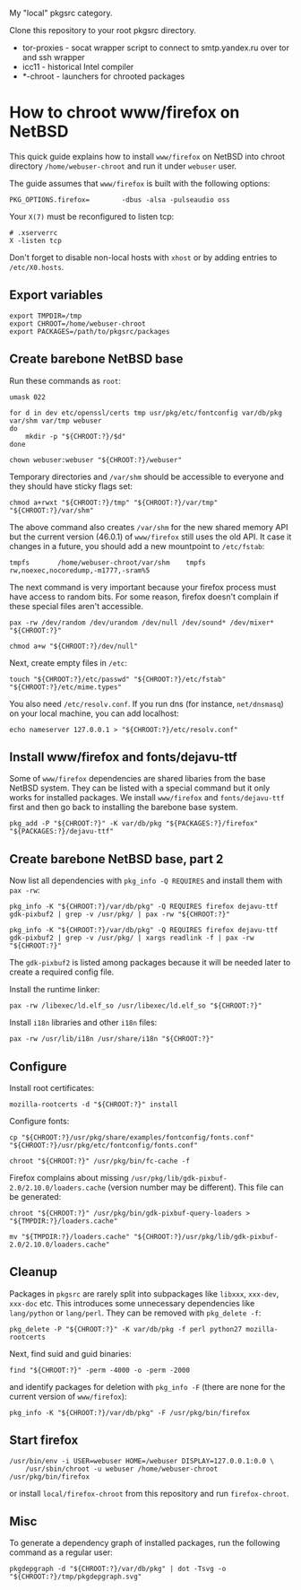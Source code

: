 My "local" pkgsrc category.

Clone this repository to your root pkgsrc directory.

- tor-proxies - socat wrapper script to connect to smtp.yandex.ru over tor and ssh wrapper
- icc11 - historical Intel compiler
- \*-chroot - launchers for chrooted packages

How to chroot www/firefox on NetBSD
===================================

This quick guide explains how to install `www/firefox` on NetBSD into
chroot directory `/home/webuser-chroot` and run it under `webuser` user.

The guide assumes that `www/firefox` is built with the following options:

	PKG_OPTIONS.firefox=		-dbus -alsa -pulseaudio oss

Your `X(7)` must be reconfigured to listen tcp:

	# .xserverrc
	X -listen tcp

Don't forget to disable non-local hosts with `xhost` or by adding
entries to `/etc/X0.hosts`.

Export variables
----------------

	export TMPDIR=/tmp
	export CHROOT=/home/webuser-chroot
	export PACKAGES=/path/to/pkgsrc/packages

Create barebone NetBSD base
---------------------------

Run these commands as `root`:

	umask 022
	
	for d in dev etc/openssl/certs tmp usr/pkg/etc/fontconfig var/db/pkg var/shm var/tmp webuser
	do
		mkdir -p "${CHROOT:?}/$d"
	done
	
	chown webuser:webuser "${CHROOT:?}/webuser"

Temporary directories and `/var/shm` should be accessible to everyone
and they should have sticky flags set:

	chmod a+rwxt "${CHROOT:?}/tmp" "${CHROOT:?}/var/tmp" "${CHROOT:?}/var/shm"

The above command also creates `/var/shm` for the new shared memory API but
the current version (46.0.1) of `www/firefox` still uses the old API. It case
it changes in a future, you should add a new mountpoint to `/etc/fstab`:

	tmpfs		/home/webuser-chroot/var/shm	tmpfs	rw,noexec,nocoredump,-m1777,-sram%5

The next command is very important because your firefox process
must have access to random bits. For some reason, firefox doesn't
complain if these special files aren't accessible.

	pax -rw /dev/random /dev/urandom /dev/null /dev/sound* /dev/mixer* "${CHROOT:?}"
	
	chmod a+w "${CHROOT:?}/dev/null"

Next, create empty files in `/etc`:

	touch "${CHROOT:?}/etc/passwd" "${CHROOT:?}/etc/fstab" "${CHROOT:?}/etc/mime.types"

You also need `/etc/resolv.conf`. If you run dns (for instance, `net/dnsmasq`)
on your local machine, you can add localhost:

	echo nameserver 127.0.0.1 > "${CHROOT:?}/etc/resolv.conf"

Install www/firefox and fonts/dejavu-ttf
----------------------------------------

Some of `www/firefox` dependencies are shared libaries from the
base NetBSD system. They can be listed with a special command
but it only works for installed packages. We install `www/firefox`
and `fonts/dejavu-ttf` first and then go back to installing
the barebone base system.

	pkg_add -P "${CHROOT:?}" -K var/db/pkg "${PACKAGES:?}/firefox" "${PACKAGES:?}/dejavu-ttf"

Create barebone NetBSD base, part 2
-----------------------------------

Now list all dependencies with `pkg_info -Q REQUIRES` and install
them with `pax -rw`:

	pkg_info -K "${CHROOT:?}/var/db/pkg" -Q REQUIRES firefox dejavu-ttf gdk-pixbuf2 | grep -v /usr/pkg/ | pax -rw "${CHROOT:?}"
	
	pkg_info -K "${CHROOT:?}/var/db/pkg" -Q REQUIRES firefox dejavu-ttf gdk-pixbuf2 | grep -v /usr/pkg/ | xargs readlink -f | pax -rw "${CHROOT:?}"

The `gdk-pixbuf2` is listed among packages because it will be needed 
later to create a required config file.

Install the runtime linker:

	pax -rw /libexec/ld.elf_so /usr/libexec/ld.elf_so "${CHROOT:?}"

Install `i18n` libraries and other `i18n` files:

	pax -rw /usr/lib/i18n /usr/share/i18n "${CHROOT:?}"

Configure
---------

Install root certificates:

	mozilla-rootcerts -d "${CHROOT:?}" install

Configure fonts:

	cp "${CHROOT:?}/usr/pkg/share/examples/fontconfig/fonts.conf" "${CHROOT:?}/usr/pkg/etc/fontconfig/fonts.conf"

	chroot "${CHROOT:?}" /usr/pkg/bin/fc-cache -f

Firefox complains about missing
`/usr/pkg/lib/gdk-pixbuf-2.0/2.10.0/loaders.cache` (version number
may be different). This file can be generated:

	chroot "${CHROOT:?}" /usr/pkg/bin/gdk-pixbuf-query-loaders > "${TMPDIR:?}/loaders.cache"
	
	mv "${TMPDIR:?}/loaders.cache" "${CHROOT:?}/usr/pkg/lib/gdk-pixbuf-2.0/2.10.0/loaders.cache"

Cleanup
-------

Packages in `pkgsrc` are rarely split into subpackages like `libxxx`,
`xxx-dev`, `xxx-doc` etc. This introduces some unnecessary dependencies
like `lang/python` or `lang/perl`. They can be removed with `pkg_delete -f`:

	pkg_delete -P "${CHROOT:?}" -K var/db/pkg -f perl python27 mozilla-rootcerts

Next, find suid and guid binaries:

	find "${CHROOT:?}" -perm -4000 -o -perm -2000

and identify packages for deletion with `pkg_info -F` (there are none for
the current version of `www/firefox`):

	pkg_info -K "${CHROOT:?}/var/db/pkg" -F /usr/pkg/bin/firefox

Start firefox
-------------

	/usr/bin/env -i USER=webuser HOME=/webuser DISPLAY=127.0.0.1:0.0 \
		/usr/sbin/chroot -u webuser /home/webuser-chroot /usr/pkg/bin/firefox 

or install `local/firefox-chroot` from this repository and run `firefox-chroot`.

Misc
----

To generate a dependency graph of installed packages, run the following command
as a regular user:

	pkgdepgraph -d "${CHROOT:?}/var/db/pkg" | dot -Tsvg -o "${CHROOT:?}/tmp/pkgdepgraph.svg"

